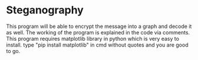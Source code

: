 # Steganography
This program will be able to encrypt the message into a graph and decode it as well.
The working of the program is explained in the code via comments.
This program requires matplotlib library in python which is very easy to install.
type "pip install matplotlib" in cmd without quotes and you are good to go.
